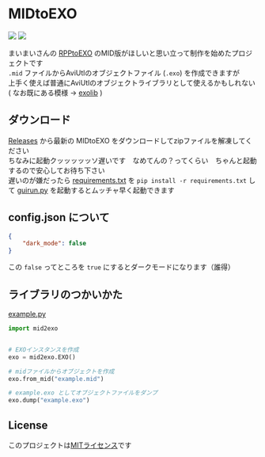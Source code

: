 # MIDtoEXO
 ![](https://img.shields.io/badge/python-3.10-blue)
 [![](https://img.shields.io/github/license/yak9909/MIDtoEXO)](LICENSE)

 まいまいさんの [RPPtoEXO](https://github.com/maimai22015/RPPtoEXO) のMID版がほしいと思い立って制作を始めたプロジェクトです<br>
 `.mid` ファイルからAviUtlのオブジェクトファイル (`.exo`) を作成できますが<br>
 上手く使えば普通にAviUtlのオブジェクトライブラリとして使えるかもしれない<br>
 ( なお既にある模様 -> [exolib](https://github.com/tikubonn/exolib) )

## ダウンロード
 [Releases](https://github.com/yak9909/MIDtoEXO/releases) から最新の MIDtoEXO をダウンロードしてzipファイルを解凍してください<br>
 ちなみに起動クッッッッッソ遅いです　なめてんの？ってくらい　ちゃんと起動するので安心してお待ち下さい<br>
 遅いのが嫌だったら [requirements.txt](requirements.txt) を `pip install -r requirements.txt` して
 [guirun.py](guirun.py) を起動するとムッチャ早く起動できます

## config.json について
 ```json
 {
     "dark_mode": false
 }
 ```
 この `false` ってところを `true` にするとダークモードになります（誰得）

## ライブラリのつかいかた
 [example.py](example.py)
 ```py
 import mid2exo


 # EXOインスタンスを作成
 exo = mid2exo.EXO()
 
 # midファイルからオブジェクトを作成
 exo.from_mid("example.mid")

 # example.exo としてオブジェクトファイルをダンプ
 exo.dump("example.exo")
 ```

## License
 このプロジェクトは[MITライセンス](LICENSE)です
